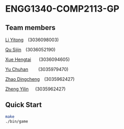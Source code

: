 # ENGG1340-COMP2113-GP

## Team members 
[Li Yitong](https://github.com/Lyt060814)&ensp;&ensp;(3036098003)

[Qu Sijin](https://github.com/Rosette2048)&ensp;&ensp;(3036052190)

[Xue Hengtai](https://github.com/R1card0xht)&ensp;&ensp;&ensp; (3036094605)

[Yu Chuhan](https://github.com/Yu-Chuhan)&ensp;&ensp;&ensp;&ensp; (3035979470)

[Zhao Dingcheng](https://github.com/sh0redry)&ensp;&ensp;(3035962427)

[Zheng Yilin](https://github.com/Yilinss27)&ensp;&ensp;&ensp;(3035962427)
## Quick Start

```bash
make
./bin/game
```
